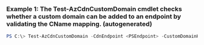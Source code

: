 ### Example 1: The Test-AzCdnCustomDomain cmdlet checks whether a custom domain can be added to an endpoint by validating the CName mapping. (autogenerated)
```powershell
PS C:\> Test-AzCdnCustomDomain -CdnEndpoint <PSEndpoint> -CustomDomainHostName <String>
```

